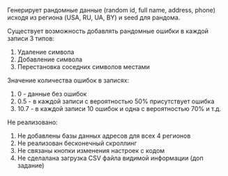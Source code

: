 Генерирует рандомные данные (random id, full name, address, phone)
исходя из региона (USA, RU, UA, BY) и seed для рандома.

Существует возможность добавлять рандомные ошибки в каждой записи 3 типов:
1) Удаление символа
2) Добавление символа
3) Перестановка соседних символов местами

Значение количества ошибок в записях:
1) 0 - данные без ошибок
2) 0.5 - в каждой записи с вероятностью 50% присутствует ошибка
3) 10.7 - в каждой записи 10 ошибок и одна с вероятностью 70% и т.д.

Не реализовано:
1) Не добавлены базы данных адресов для всех 4 регионов
2) Не реализован бесконечный скроллинг
3) Не связаны кнопки изменения настроек с кодом
4) Не сделалана загрузка CSV файла видимой информации (доп задание)

